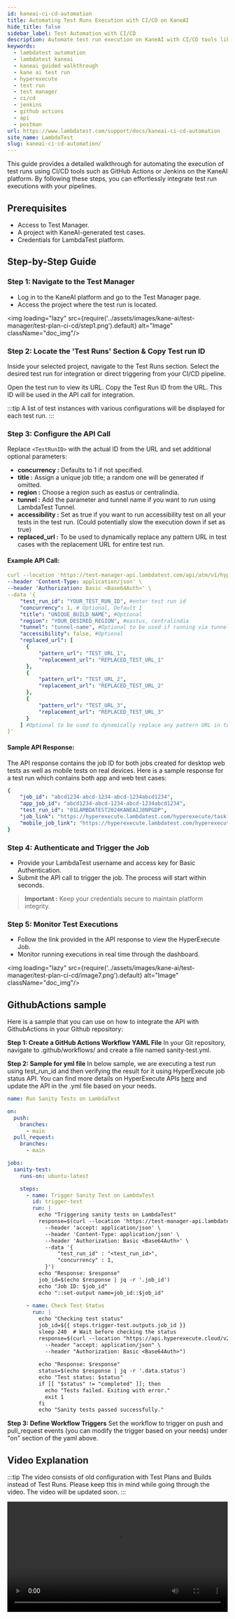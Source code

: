 ```yaml
---
id: kaneai-ci-cd-automation
title: Automating Test Runs Execution with CI/CD on KaneAI
hide_title: false
sidebar_label: Test Automation with CI/CD
description: Automate test run execution on KaneAI with CI/CD tools like GitHub Actions and Jenkins. Follow our step-by-step guide for seamless integration.
keywords:
  - lambdatest automation
  - lambdatest kaneai
  - kaneai guided walkthrough
  - kane ai test run
  - hyperexecute
  - test run
  - test manager
  - ci/cd
  - jenkins
  - github actions
  - api
  - postman
url: https://www.lambdatest.com/support/docs/kaneai-ci-cd-automation
site_name: LambdaTest
slug: kaneai-ci-cd-automation/
---
```


<script type="application/ld+json"
      dangerouslySetInnerHTML={{ __html: JSON.stringify({
       "@context": "https://schema.org",
        "@type": "BreadcrumbList",
        "itemListElement": [{
          "@type": "ListItem",
          "position": 1,
          "name": "Home",
          "item": "https://www.lambdatest.com"
        },{
          "@type": "ListItem",
          "position": 2,
          "name": "Support",
          "item": "https://www.lambdatest.com/support/docs/"
        },{
          "@type": "ListItem",
          "position": 3,
          "name": "KaneAI CI/CD Automation",
          "item": "https://www.lambdatest.com/support/docs/kaneai-ci-cd-automation"
        }]
      })
    }}
></script>
This guide provides a detailed walkthrough for automating the execution of test runs using CI/CD tools such as GitHub Actions or Jenkins on the KaneAI platform. By following these steps, you can effortlessly integrate test run executions with your pipelines.

## Prerequisites
- Access to Test Manager.
- A project with KaneAI-generated test cases.
- Credentials for LambdaTest platform.

## Step-by-Step Guide
### Step 1: Navigate to the Test Manager
- Log in to the KaneAI platform and go to the Test Manager page.
- Access the project where the test run is located.

<img loading="lazy" src={require('../assets/images/kane-ai/test-manager/test-plan-ci-cd/step1.png').default} alt="Image" className="doc_img"/>

### Step 2: Locate the 'Test Runs' Section & Copy Test run ID
Inside your selected project, navigate to the Test Runs section. Select the desired test run for integration or direct triggering from your CI/CD pipeline.

Open the test run to view its URL. Copy the Test Run ID from the URL. This ID will be used in the API call for integration.

:::tip
A list of test instances with various configurations will be displayed for each test run.
:::


### Step 3: Configure the API Call
Replace `<TestRunID>` with the actual ID from the URL and set additional optional parameters:

- **concurrency :** Defaults to 1 if not specified.
- **title :** Assign a unique job title; a random one will be generated if omitted.
- **region :** Choose a region such as eastus or centralindia.
- **tunnel :** Add the parameter and tunnel name if you want to run using LambdaTest Tunnel.
- **accessibility :** Set as true if you want to run accessibility test on all your tests in the test run. (Could potentially slow the execution down if set as true)
- **replaced_url :** To be used to dynamically replace any pattern URL in test cases with the replacement URL for entire test run.

#### Example API Call:

```yaml
curl --location 'https://test-manager-api.lambdatest.com/api/atm/v1/hyperexecute' \
--header 'Content-Type: application/json' \
--header 'Authorization: Basic <Base64Auth>' \
--data '{
    "test_run_id": "YOUR_TEST_RUN_ID", #enter test run id
    "concurrency": 1, # Optional, Default 1
    "title": "UNIQUE_BUILD_NAME", #Optional
    "region": "YOUR_DESIRED_REGION", #eastus, centralindia
    "tunnel": "tunnel-name", #Optional to be used if running via tunnel
    "accessibility": false, #Optional
    "replaced_url": [
      {
          "pattern_url": "TEST_URL_1",
          "replacement_url": "REPLACED_TEST_URL_1"
      },
      {
          "pattern_url": "TEST_URL_2",
          "replacement_url": "REPLACED_TEST_URL_2"
      },
      {
          "pattern_url": "TEST_URL_3",
          "replacement_url": "REPLACED_TEST_URL_3"
      }
    ] #Optional to be used to dynamically replace any pattern URL in test cases with the replacement URL
}'
```

#### Sample API Response:

The API response contains the job ID for both jobs created for desktop web tests as well as mobile tests on real devices. Here is a sample response for a test run which contains both app and web test cases:

```yaml
{
    "job_id": "abcd1234-abcd-1234-abcd-1234abcd1234",
    "app_job_id": "abcd1234-abcd-1234-abcd-1234abcd1234",
    "test_run_id": "01LAMBDATEST2024KANEAIJ8NPGDP",
    "job_link": "https://hyperexecute.lambdatest.com/hyperexecute/task?jobId=<job_id>",
    "mobile_job_link": "https://hyperexecute.lambdatest.com/hyperexecute/task?jobId=<app_job_id>"
}
```


### Step 4: Authenticate and Trigger the Job
- Provide your LambdaTest username and access key for Basic Authentication.
- Submit the API call to trigger the job. The process will start within seconds.

> **Important :** Keep your credentials secure to maintain platform integrity.


### Step 5: Monitor Test Executions
- Follow the link provided in the API response to view the HyperExecute Job.
- Monitor running executions in real time through the dashboard.

<img loading="lazy" src={require('../assets/images/kane-ai/test-manager/test-plan-ci-cd/image7.png').default} alt="Image" className="doc_img"/>

## GithubActions sample
Here is a sample that you can use on how to integrate the API with GithubActions in your Github repository:

**Step 1: Create a GitHub Actions Workflow YAML File**
In your Git repository, navigate to .github/workflows/ and create a file named sanity-test.yml.

**Step 2: Sample for yml file**
In below sample, we are executing a test run using test_run_id and then verifying the result for it using HyperExecute job status API. You can find more details on HyperExecute APIs [here](https://www.lambdatest.com/support/api-doc/?key=hyperexecute) and update the API in the .yml file based on your needs.

```yml
name: Run Sanity Tests on LambdaTest

on:
  push:
    branches:
      - main
  pull_request:
    branches:
      - main

jobs:
  sanity-test:
    runs-on: ubuntu-latest

    steps:
      - name: Trigger Sanity Test on LambdaTest
        id: trigger-test
        run: |
          echo "Triggering sanity tests on LambdaTest"
          response=$(curl --location 'https://test-manager-api.lambdatest.com/api/atm/v1/hyperexecute' \
            --header 'accept: application/json' \
            --header 'Content-Type: application/json' \
            --header 'Authorization: Basic <Base64Auth>' \
            --data '{
                "test_run_id" : "<test_run_id>",
                "concurrency" : 1,
            }')
          echo "Response: $response"
          job_id=$(echo $response | jq -r '.job_id')
          echo "Job ID: $job_id"
          echo "::set-output name=job_id::$job_id"
      
      - name: Check Test Status
        run: |
          echo "Checking test status"
          job_id=${{ steps.trigger-test.outputs.job_id }}
          sleep 240  # Wait before checking the status
          response=$(curl --location "https://api.hyperexecute.cloud/v2.0/job/$job_id" \
            --header "accept: application/json" \
            --header "Authorization: Basic <Base64Auth>")
            
          echo "Response: $response"
          status=$(echo $response | jq -r '.data.status')
          echo "Test status: $status"
          if [[ "$status" != "completed" ]]; then
            echo "Tests failed. Exiting with error."
            exit 1
          fi
          echo "Sanity tests passed successfully."
```

**Step 3: Define Workflow Triggers**
Set the workflow to trigger on push and pull_request events (you can modify the trigger based on your needs) under "on" section of the yaml above.


## Video Explanation

:::tip
The video consists of old configuration with Test Plans and Builds instead of Test Runs. Please keep this in mind while going through the video. The video will be updated soon.
:::

<video class="right-side" width="100%" controls id="vid">
<source src= {require('../assets/images/kane-ai/test-manager/test-plan-ci-cd/output.mp4').default} type="video/mp4" />
</video>
